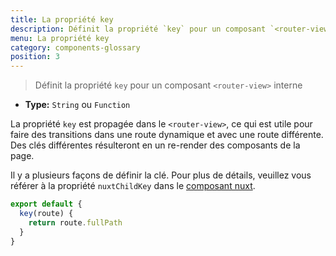 ```yaml
---
title: La propriété key
description: Définit la propriété `key` pour un composant `<router-view>` interne
menu: La propriété key
category: components-glossary
position: 3
---
```


> Définit la propriété `key` pour un composant `<router-view>` interne

- **Type:** `String` ou `Function`

La propriété `key` est propagée dans le `<router-view>`, ce qui est utile pour faire des transitions dans une route dynamique et avec une route différente. Des clés différentes résulteront en un re-render des composants de la page.

Il y a plusieurs façons de définir la clé. Pour plus de détails, veuillez vous référer à la propriété `nuxtChildKey` dans le [composant nuxt](/docs/2.x//features/nuxt-components).

```js
export default {
  key(route) {
    return route.fullPath
  }
}
```
